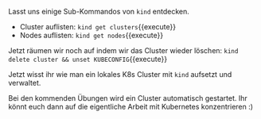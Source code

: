 Lasst uns einige Sub-Kommandos von `kind` entdecken.

- Cluster auflisten: `kind get clusters`{{execute}}
- Nodes auflisten: `kind get nodes`{{execute}}

Jetzt räumen wir noch auf indem wir das Cluster wieder löschen:
`kind delete cluster && unset KUBECONFIG`{{execute}}

Jetzt wisst ihr wie man ein lokales K8s Cluster mit `kind` aufsetzt und verwaltet.

Bei den kommenden Übungen wird ein Cluster automatisch gestartet. Ihr könnt euch dann auf die eigentliche Arbeit mit Kubernetes konzentrieren :)